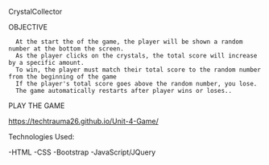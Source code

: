 CrystalCollector 

OBJECTIVE 

      At the start the of the game, the player will be shown a random number at the bottom the screen.
      As the player clicks on the crystals, the total score will increase by a specific amount. 
      To win, the player must match their total score to the random number from the beginning of the game     
      If the player's total score goes above the random number, you lose.            
      The game automatically restarts after player wins or loses..

PLAY THE GAME

https://techtrauma26.github.io/Unit-4-Game/

Technologies Used:

-HTML 
-CSS
-Bootstrap 
-JavaScript/JQuery
